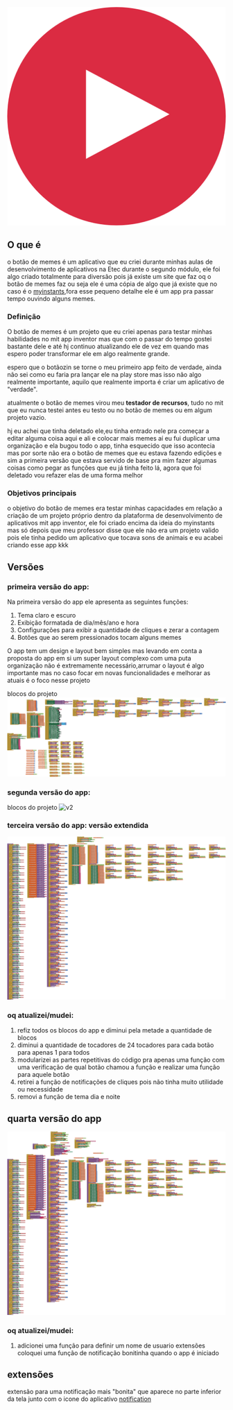 ![botão_de_meme](https://github.com/Lvdstr/botao_de_memes/blob/main/Play.png)
## O que é
o botão de memes é um aplicativo que eu criei durante minhas aulas de desenvolvimento de aplicativos na Etec durante o segundo módulo, ele foi algo criado totalmente para diversão pois já existe um site que faz oq o botão de memes faz ou seja ele é uma cópia de algo que já existe que no caso é o [myinstants](https://www.myinstants.com/pt/index/br/?utm_source=webapp&utm_medium=direct&utm_campaign=direct),fora esse pequeno detalhe ele é um app pra passar tempo ouvindo alguns memes.

### Definição
O botão de memes é um projeto que eu criei apenas para testar minhas habilidades no mit app inventor mas que com o passar do tempo gostei bastante dele e até hj continuo atualizando ele de vez em quando mas espero poder transformar ele em algo realmente grande.

espero que o botãozin se torne o meu primeiro app feito de verdade, ainda não sei como eu faria pra lançar ele na play store mas isso não algo realmente importante, aquilo que realmente importa é criar um aplicativo de "verdade".

atualmente o botão de memes virou meu **testador de recursos**, tudo no mit que eu nunca testei antes eu testo ou no botão de memes ou em algum projeto vazio.

hj eu achei que tinha deletado ele,eu tinha entrado nele pra começar a editar alguma coisa aqui e ali e colocar mais memes aí eu fui duplicar uma organização e ela bugou todo o app, tinha esquecido que isso acontecia mas por sorte não era o botão de memes que eu estava fazendo edições e sim a primeira versão que estava servido de base pra mim fazer algumas coisas como pegar as funções que eu já tinha feito lá, agora que foi deletado vou refazer elas de uma forma melhor
### Objetivos principais
o objetivo do botão de memes era testar minhas capacidades em relação a criação de um projeto próprio dentro da plataforma de desenvolvimento de aplicativos mit app inventor, ele foi criado encima da ideia do myinstants mas só depois que meu professor disse que ele não era um projeto valido pois ele tinha pedido um aplicativo que tocava sons de animais e eu acabei criando esse app kkk

## Versões
### primeira versão do app:

Na primeira versão do app ele apresenta as seguintes funções:
1. Tema claro e escuro
2. Exibição formatada de dia/mês/ano e hora
3. Configurações para exibir a quantidade de cliques e zerar a contagem
4. Botões que ao serem pressionados tocam alguns memes

O app tem um design e layout bem simples mas levando em conta a proposta do app em si um super layout complexo com uma puta organização não é extremamente necessário,arrumar o layout é algo importante mas no caso focar em novas funcionalidades e melhorar as atuais é o foco nesse projeto

blocos do projeto
![v1](https://github.com/Lvdstr/botao_de_memes/blob/main/botaoDEMemesv1.png)

### segunda versão do app:
blocos do projeto
![v2](https://github.com/Lvdstr/botao_de_memes/blob/main/botaoDeMemesV2.png)

### terceira versão do app: versão extendida
![v3](https://github.com/Lvdstr/botao_de_memes/blob/main/botaoDeMemesv3.png)

### oq atualizei/mudei:
1. refiz todos os blocos do app e diminui pela metade a quantidade de blocos
2. diminui a quantidade de tocadores de 24 tocadores para cada botão para apenas 1 para todos
3. modularizei as partes repetitivas do código pra apenas uma função com uma verificação de qual botão chamou a função e realizar uma função para aquele botão
4. retirei a função de notificações de cliques pois não tinha muito utilidade ou necessidade
5. removi a função de tema dia e noite

## quarta versão do app
![v4](https://github.com/Lvdstr/botao_de_memes/blob/main/botaoDeMemesv4.png)

### oq atualizei/mudei:
1. adicionei uma função para definir um nome de usuario
extensões
coloquei uma função de notificação bonitinha quando o app é iniciado

## extensões
extensão para uma notificação mais "bonita" que aparece no parte inferior da tela junto com o icone do aplicativo
[notification](https://community.appinventor.mit.edu/t/toastnotification-toasts-with-ids-event/119779)
